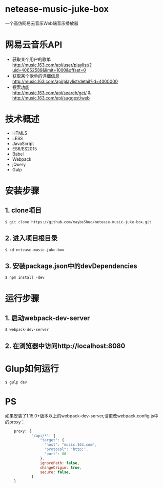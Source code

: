 # netease-music-juke-box

一个高仿网易云音乐Web端音乐播放器

# 网易云音乐API
 - 获取某个用户的歌单    
 http://music.163.com/api/user/playlist/?uid=40652589&limit=1000&offset=0
 - 获取某个歌单的详细信息  
 http://music.163.com/api/playlist/detail?id=4000000
 - 搜索功能     
 http://music.163.com/api/search/get/ & http://music.163.com/api/suggest/web


# 技术概述
 - HTML5
 - LESS
 - JavaScript
 - ES6/ES2015
 - Babel
 - Webpack
 - jQuery
 - Gulp

# 安装步骤
## 1. clone项目
    $ git clone https://github.com/maybeShuo/netease-music-juke-box.git
## 2. 进入项目根目录
    $ cd netease-music-juke-box
## 3. 安装package.json中的devDependencies
    $ npm install -dev

# 运行步骤
## 1. 启动webpack-dev-server
    $ webpack-dev-server
## 2. 在浏览器中访问http://localhost:8080

# Glup如何运行
    $ gulp dev


# PS
如果安装了1.15.0+版本以上的webpack-dev-server,请更改webpack.config.js中的proxy：
~~~JavaScript
    proxy: {
            "/api/*": {
                "target": {
                  "host": "music.163.com",
                  "protocol": 'http:',
                  "port": 80
                },
                ignorePath: false,
                changeOrigin: true,
                secure: false,
            }
    }
~~~
